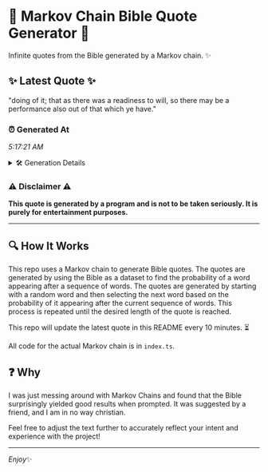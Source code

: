 # 📖 Markov Chain Bible Quote Generator 📖

Infinite quotes from the Bible generated by a Markov chain. ✨

## ✨ Latest Quote ✨
"doing of it; that as there was a readiness to will, so there may be a performance also out of that which ye have."

### ⏰ Generated At
*5:17:21 AM*

<details>
    <summary>🛠️ Generation Details</summary>
    <p>
        <strong>🌱 Seed:</strong> doing<br>
        <strong>🔄 Iterations:</strong> 23<br>
        <strong>📜 Context History:</strong><br>[ doing ]: of<br>[ doing, of ]: it;<br>[ doing, of, it; ]: that<br>[ doing, of, it;, that ]: as<br>[ doing, of, it;, that, as ]: there<br>[ doing, of, it;, that, as, there ]: was<br>[ of, it;, that, as, there, was ]: a<br>[ it;, that, as, there, was, a ]: readiness<br>[ that, as, there, was, a, readiness ]: to<br>[ as, there, was, a, readiness, to ]: will,<br>[ there, was, a, readiness, to, will, ]: so<br>[ was, a, readiness, to, will,, so ]: there<br>[ a, readiness, to, will,, so, there ]: may<br>[ readiness, to, will,, so, there, may ]: be<br>[ to, will,, so, there, may, be ]: a<br>[ will,, so, there, may, be, a ]: performance<br>[ so, there, may, be, a, performance ]: also<br>[ there, may, be, a, performance, also ]: out<br>[ may, be, a, performance, also, out ]: of<br>[ be, a, performance, also, out, of ]: that<br>[ a, performance, also, out, of, that ]: which<br>[ performance, also, out, of, that, which ]: ye<br>[ also, out, of, that, which, ye ]: have.<br>
    </p>
</details>

### ⚠️ Disclaimer ⚠️
**This quote is generated by a program and is not to be taken seriously. It is purely for entertainment purposes.**

---

## 🔍 How It Works

This repo uses a Markov chain to generate Bible quotes. The quotes are generated by using the Bible as a dataset to find the probability of a word appearing after a sequence of words. The quotes are generated by starting with a random word and then selecting the next word based on the probability of it appearing after the current sequence of words. This process is repeated until the desired length of the quote is reached.

This repo will update the latest quote in this README every 10 minutes. ⏳

All code for the actual Markov chain is in `index.ts`.

## ❓ Why

I was just messing around with Markov Chains and found that the Bible surprisingly yielded good results when prompted. 
It was suggested by a friend, and I am in no way christian.

Feel free to adjust the text further to accurately reflect your intent and experience with the project!

---

*Enjoy*✨
